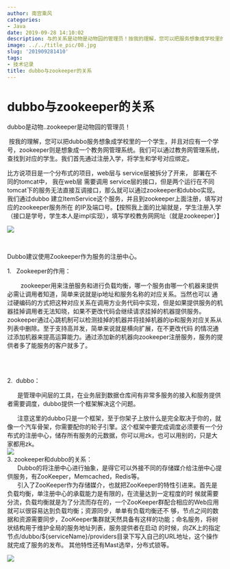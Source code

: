 ```yaml
---
author: 南宫乘风
categories:
- Java
date: 2019-09-28 14:10:02
description: 与的关系是动物是动物园的管理员！按我的理解，您可以把服务想象成学校里的一个学生，并且对应有一个学号，则是想象成一个教务网管理系统。我们可以通过教务网管理系统，查找到对应的学生。我们首先通过注册入学，将。。。。。。。
image: ../../title_pic/08.jpg
slug: '201909281410'
tags:
- 技术记录
title: dubbo与zookeeper的关系
---
```


<!--more-->

# **dubbo与zookeeper的关系**

dubbo是动物..zookeeper是动物园的管理员！

 按我的理解，您可以把dubbo服务想象成学校里的一个学生，并且对应有一个学号，zookeeper则是想象成一个教务网管理系统。我们可以通过教务网管理系统，查找到对应的学生。我们首先通过注册入学，将学生和学号对应绑定。

比方说项目是一个分布式的项目，web层与 service层被拆分了开来， 部署在不同的tomcat中， 我在web层 需要调用 service层的接口，但是两个运行在不同tomcat下的服务无法直接互调接口，那么就可以通过zookeeper和dubbo实现。 我们通过dubbo 建立ItemService这个服务，并且到zookeeper上面注册，填写对应的zookeeper服务所在 的IP及端口号。【按照我上面的比喻就是，学生注册入学（接口是学号，学生本人是impl实现），填写学校教务网网址（就是zookeeper）】

![](format,png)

 

Dubbo建议使用Zookeeper作为服务的注册中心。

1.   Zookeeper的作用：

        zookeeper用来注册服务和进行负载均衡，哪一个服务由哪一个机器来提供必需让调用者知道，简单来说就是ip地址和服务名称的对应关系。当然也可以 通过硬编码的方式把这种对应关系在调用方业务代码中实现，但是如果提供服务的机器挂掉调用者无法知晓，如果不更改代码会继续请求挂掉的机器提供服务。 zookeeper通过心跳机制可以检测挂掉的机器并将挂掉机器的ip和服务对应关系从列表中删除。至于支持高并发，简单来说就是横向扩展，在不更改代码 的情况通过添加机器来提高运算能力。通过添加新的机器向zookeeper注册服务，服务的提供者多了能服务的客户就多了。  
 

 

2.  dubbo：

      是管理中间层的工具，在业务层到数据仓库间有非常多服务的接入和服务提供者需要调度，dubbo提供一个框架解决这个问题。

      注意这里的dubbo只是一个框架，至于你架子上放什么是完全取决于你的，就像一个汽车骨架，你需要配你的轮子引擎。这个框架中要完成调度必须要有一个分布式的注册中心，储存所有服务的元数据，你可以用zk，也可以用别的，只是大家都用zk。  
![](../../image/2019092814092149.png)  
3\. zookeeper和dubbo的关系：  
      Dubbo的将注册中心进行抽象，是得它可以外接不同的存储媒介给注册中心提供服务，有ZooKeeper，Memcached，Redis等。  
      引入了ZooKeeper作为存储媒介，也就把ZooKeeper的特性引进来。首先是负载均衡，单注册中心的承载能力是有限的，在流量达到一定程度的时 候就需要分流，负载均衡就是为了分流而存在的，一个ZooKeeper群配合相应的Web应用就可以很容易达到负载均衡；资源同步，单单有负载均衡还不 够，节点之间的数据和资源需要同步，ZooKeeper集群就天然具备有这样的功能；命名服务，将树状结构用于维护全局的服务地址列表，服务提供者在启动 的时候，向ZK上的指定节点/dubbo/\$\{serviceName\}/providers目录下写入自己的URL地址，这个操作就完成了服务的发布。 其他特性还有Mast选举，分布式锁等。

![](format,png)